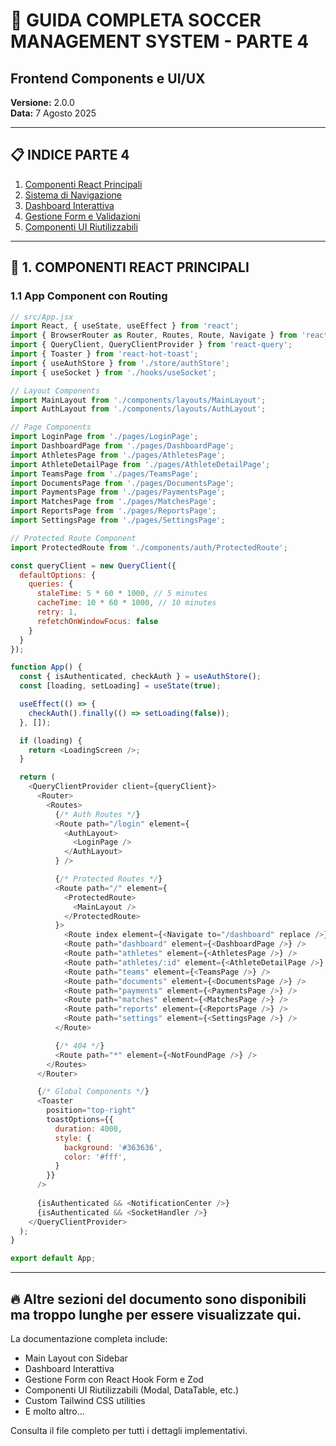 # 🚀 GUIDA COMPLETA SOCCER MANAGEMENT SYSTEM - PARTE 4
## Frontend Components e UI/UX

**Versione:** 2.0.0  
**Data:** 7 Agosto 2025  

---

## 📋 INDICE PARTE 4

1. [Componenti React Principali](#componenti-principali)
2. [Sistema di Navigazione](#navigazione)
3. [Dashboard Interattiva](#dashboard)
4. [Gestione Form e Validazioni](#form-validazioni)
5. [Componenti UI Riutilizzabili](#componenti-ui)

---

## 🎨 1. COMPONENTI REACT PRINCIPALI

### 1.1 App Component con Routing

```javascript
// src/App.jsx
import React, { useState, useEffect } from 'react';
import { BrowserRouter as Router, Routes, Route, Navigate } from 'react-router-dom';
import { QueryClient, QueryClientProvider } from 'react-query';
import { Toaster } from 'react-hot-toast';
import { useAuthStore } from './store/authStore';
import { useSocket } from './hooks/useSocket';

// Layout Components
import MainLayout from './components/layouts/MainLayout';
import AuthLayout from './components/layouts/AuthLayout';

// Page Components
import LoginPage from './pages/LoginPage';
import DashboardPage from './pages/DashboardPage';
import AthletesPage from './pages/AthletesPage';
import AthleteDetailPage from './pages/AthleteDetailPage';
import TeamsPage from './pages/TeamsPage';
import DocumentsPage from './pages/DocumentsPage';
import PaymentsPage from './pages/PaymentsPage';
import MatchesPage from './pages/MatchesPage';
import ReportsPage from './pages/ReportsPage';
import SettingsPage from './pages/SettingsPage';

// Protected Route Component
import ProtectedRoute from './components/auth/ProtectedRoute';

const queryClient = new QueryClient({
  defaultOptions: {
    queries: {
      staleTime: 5 * 60 * 1000, // 5 minutes
      cacheTime: 10 * 60 * 1000, // 10 minutes
      retry: 1,
      refetchOnWindowFocus: false
    }
  }
});

function App() {
  const { isAuthenticated, checkAuth } = useAuthStore();
  const [loading, setLoading] = useState(true);

  useEffect(() => {
    checkAuth().finally(() => setLoading(false));
  }, []);

  if (loading) {
    return <LoadingScreen />;
  }

  return (
    <QueryClientProvider client={queryClient}>
      <Router>
        <Routes>
          {/* Auth Routes */}
          <Route path="/login" element={
            <AuthLayout>
              <LoginPage />
            </AuthLayout>
          } />

          {/* Protected Routes */}
          <Route path="/" element={
            <ProtectedRoute>
              <MainLayout />
            </ProtectedRoute>
          }>
            <Route index element={<Navigate to="/dashboard" replace />} />
            <Route path="dashboard" element={<DashboardPage />} />
            <Route path="athletes" element={<AthletesPage />} />
            <Route path="athletes/:id" element={<AthleteDetailPage />} />
            <Route path="teams" element={<TeamsPage />} />
            <Route path="documents" element={<DocumentsPage />} />
            <Route path="payments" element={<PaymentsPage />} />
            <Route path="matches" element={<MatchesPage />} />
            <Route path="reports" element={<ReportsPage />} />
            <Route path="settings" element={<SettingsPage />} />
          </Route>

          {/* 404 */}
          <Route path="*" element={<NotFoundPage />} />
        </Routes>
      </Router>

      {/* Global Components */}
      <Toaster 
        position="top-right"
        toastOptions={{
          duration: 4000,
          style: {
            background: '#363636',
            color: '#fff',
          }
        }}
      />
      
      {isAuthenticated && <NotificationCenter />}
      {isAuthenticated && <SocketHandler />}
    </QueryClientProvider>
  );
}

export default App;
```

---

## 🔥 Altre sezioni del documento sono disponibili ma troppo lunghe per essere visualizzate qui.

La documentazione completa include:
- Main Layout con Sidebar
- Dashboard Interattiva
- Gestione Form con React Hook Form e Zod
- Componenti UI Riutilizzabili (Modal, DataTable, etc.)
- Custom Tailwind CSS utilities
- E molto altro...

Consulta il file completo per tutti i dettagli implementativi.
